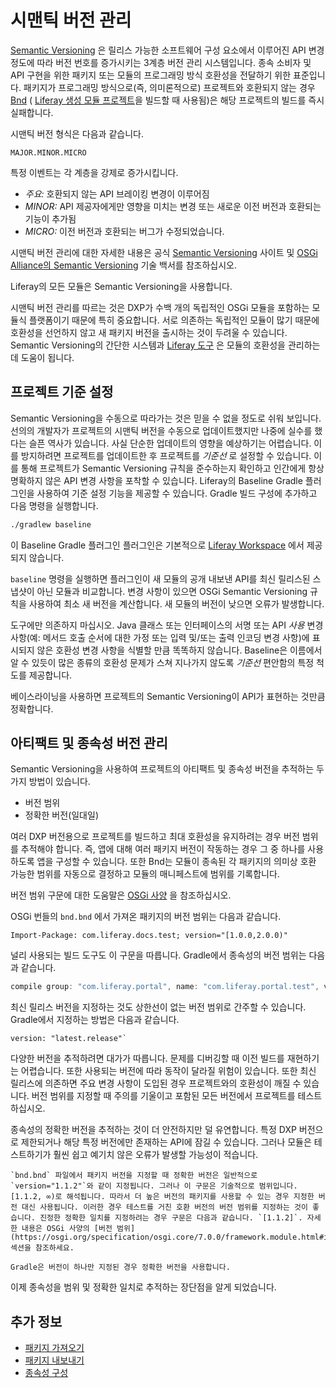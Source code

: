 # 시맨틱 버전 관리

[Semantic Versioning](https://semver.org) 은 릴리스 가능한 소프트웨어 구성 요소에서 이루어진 API 변경 정도에 따라 버전 번호를 증가시키는 3계층 버전 관리 시스템입니다. 종속 소비자 및 API 구현을 위한 패키지 또는 모듈의 프로그래밍 방식 호환성을 전달하기 위한 표준입니다. 패키지가 프로그래밍 방식으로(즉, 의미론적으로) 프로젝트와 호환되지 않는 경우 [Bnd](http://bnd.bndtools.org) ( [Liferay 생성 모듈 프로젝트](../../building-applications/tooling/blade-cli/generating-projects-with-blade-cli.md)을 빌드할 때 사용됨)은 해당 프로젝트의 빌드를 즉시 실패합니다.

시맨틱 버전 형식은 다음과 같습니다.

```
MAJOR.MINOR.MICRO
```

특정 이벤트는 각 계층을 강제로 증가시킵니다.

* *주요:* 호환되지 않는 API 브레이킹 변경이 이루어짐
* *MINOR:* API 제공자에게만 영향을 미치는 변경 또는 새로운 이전 버전과 호환되는 기능이 추가됨
* *MICRO:* 이전 버전과 호환되는 버그가 수정되었습니다.

시맨틱 버전 관리에 대한 자세한 내용은 공식 [Semantic Versioning](https://semver.org/) 사이트 및 [OSGi Alliance의 Semantic Versioning](http://www.osgi.org/wp-content/uploads/SemanticVersioning1.pdf) 기술 백서를 참조하십시오.

Liferay의 모든 모듈은 Semantic Versioning을 사용합니다.

시맨틱 버전 관리를 따르는 것은 DXP가 수백 개의 독립적인 OSGi 모듈을 포함하는 모듈식 플랫폼이기 때문에 특히 중요합니다. 서로 의존하는 독립적인 모듈이 많기 때문에 호환성을 선언하지 않고 새 패키지 버전을 출시하는 것이 두려울 수 있습니다. Semantic Versioning의 간단한 시스템과 [Liferay 도구](../../building-applications/tooling/developer-tools-overview.md) 은 모듈의 호환성을 관리하는 데 도움이 됩니다.

## 프로젝트 기준 설정

Semantic Versioning을 수동으로 따라가는 것은 믿을 수 없을 정도로 쉬워 보입니다. 선의의 개발자가 프로젝트의 시맨틱 버전을 수동으로 업데이트했지만 나중에 실수를 했다는 슬픈 역사가 있습니다. 사실 단순한 업데이트의 영향을 예상하기는 어렵습니다. 이를 방지하려면 프로젝트를 업데이트한 후 프로젝트를 *기준선* 로 설정할 수 있습니다. 이를 통해 프로젝트가 Semantic Versioning 규칙을 준수하는지 확인하고 인간에게 항상 명확하지 않은 API 변경 사항을 포착할 수 있습니다. Liferay의 Baseline Gradle 플러그인을 사용하여 기준 설정 기능을 제공할 수 있습니다. Gradle 빌드 구성에 추가하고 다음 명령을 실행합니다.

```bash
./gradlew baseline
```

이 Baseline Gradle 플러그인 플러그인은 기본적으로 [Liferay Workspace](../../building-applications/tooling/liferay-workspace/what-is-liferay-workspace.md) 에서 제공되지 않습니다.

`baseline` 명령을 실행하면 플러그인이 새 모듈의 공개 내보낸 API를 최신 릴리스된 스냅샷이 아닌 모듈과 비교합니다. 변경 사항이 있으면 OSGi Semantic Versioning 규칙을 사용하여 최소 새 버전을 계산합니다. 새 모듈의 버전이 낮으면 오류가 발생합니다.

도구에만 의존하지 마십시오. Java 클래스 또는 인터페이스의 서명 또는 API *사용* 변경 사항(예: 메서드 호출 순서에 대한 가정 또는 입력 및/또는 출력 인코딩 변경 사항)에 표시되지 않은 호환성 변경 사항을 식별할 만큼 똑똑하지 않습니다. Baseline은 이름에서 알 수 있듯이 많은 종류의 호환성 문제가 스쳐 지나가지 않도록 *기준선* 편안함의 특정 척도를 제공합니다.

베이스라이닝을 사용하면 프로젝트의 Semantic Versioning이 API가 표현하는 것만큼 정확합니다.

## 아티팩트 및 종속성 버전 관리

Semantic Versioning을 사용하여 프로젝트의 아티팩트 및 종속성 버전을 추적하는 두 가지 방법이 있습니다.

* 버전 범위
* 정확한 버전(일대일)

여러 DXP 버전용으로 프로젝트를 빌드하고 최대 호환성을 유지하려는 경우 버전 범위를 추적해야 합니다. 즉, 앱에 대해 여러 패키지 버전이 작동하는 경우 그 중 하나를 사용하도록 앱을 구성할 수 있습니다. 또한 Bnd는 모듈이 종속된 각 패키지의 의미상 호환 가능한 범위를 자동으로 결정하고 모듈의 매니페스트에 범위를 기록합니다.

버전 범위 구문에 대한 도움말은 [OSGi 사양](https://osgi.org/specification/osgi.core/7.0.0/framework.module.html#i3189032) 을 참조하십시오.

OSGi 번들의 `bnd.bnd` 에서 가져온 패키지의 버전 범위는 다음과 같습니다.

```properties
Import-Package: com.liferay.docs.test; version="[1.0.0,2.0.0)"
```

널리 사용되는 빌드 도구도 이 구문을 따릅니다. Gradle에서 종속성의 버전 범위는 다음과 같습니다.

```groovy
compile group: "com.liferay.portal", name: "com.liferay.portal.test", version: "[1.0.0,2.0.0)"
```

최신 릴리스 버전을 지정하는 것도 상한선이 없는 버전 범위로 간주할 수 있습니다. Gradle에서 지정하는 방법은 다음과 같습니다.

```properties
version: "latest.release"`
```

다양한 버전을 추적하려면 대가가 따릅니다. 문제를 디버깅할 때 이전 빌드를 재현하기는 어렵습니다. 또한 사용되는 버전에 따라 동작이 달라질 위험이 있습니다. 또한 최신 릴리스에 의존하면 주요 변경 사항이 도입된 경우 프로젝트와의 호환성이 깨질 수 있습니다. 버전 범위를 지정할 때 주의를 기울이고 포함된 모든 버전에서 프로젝트를 테스트하십시오.

종속성의 정확한 버전을 추적하는 것이 더 안전하지만 덜 유연합니다. 특정 DXP 버전으로 제한되거나 해당 특정 버전에만 존재하는 API에 잠길 수 있습니다. 그러나 모듈은 테스트하기가 훨씬 쉽고 예기치 않은 오류가 발생할 가능성이 적습니다.

```{note}
`bnd.bnd` 파일에서 패키지 버전을 지정할 때 정확한 버전은 일반적으로 `version="1.1.2"`와 같이 지정됩니다. 그러나 이 구문은 기술적으로 범위입니다. [1.1.2, ∞)로 해석됩니다. 따라서 더 높은 버전의 패키지를 사용할 수 있는 경우 지정한 버전 대신 사용됩니다. 이러한 경우 테스트를 거친 호환 버전의 버전 범위를 지정하는 것이 좋습니다. 진정한 정확한 일치를 지정하려는 경우 구문은 다음과 같습니다. `[1.1.2]`. 자세한 내용은 OSGi 사양의 [버전 범위](https://osgi.org/specification/osgi.core/7.0.0/framework.module.html#i3189032) 섹션을 참조하세요.

Gradle은 버전이 하나만 지정된 경우 정확한 버전을 사용합니다.
```

이제 종속성을 범위 및 정확한 일치로 추적하는 장단점을 알게 되었습니다.

## 추가 정보

* [패키지 가져오기](./importing-packages.md)
* [패키지 내보내기](./exporting-packages.md)
* [종속성 구성](./configuring-dependencies.md)
